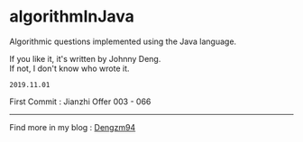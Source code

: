 # algorithmInJava

Algorithmic questions implemented using the Java language.

If you like it, it's written by Johnny Deng.  
If not, I don't know who wrote it.

`2019.11.01`

First Commit : Jianzhi Offer 003 - 066

---

Find more in my blog : [Dengzm94][1]





[1]:https://blog.csdn.net/asd501823206
